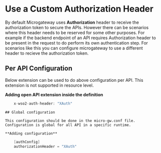 # Use a Custom Authorization Header

By default Microgateway uses **Authorization** header to receive the authorization token to secure the APIs. However there can be scenarios where this header needs to be reserved for some other purposes. For example if the backend endpoint of an API requires Authorization header to be present in the request to do perform its own authentication step. For scenarios like this you can configure microgateway to use a different header to recieve the authorization token.

## Per API Configuration

Below extension can be used to do above configuration per API. This extension is not supported in resource level.

**Adding open API extension inside the definition**

``` java
    x-wso2-auth-header: "XAuth"
```

    ## Global configuration

    This configuration should be done in the micro-gw.conf file. Configuration is global for all API in a specific runtime.

    **Adding configuration**

``` java
    [authConfig]
    authorizationHeader = "XAuth"

```
